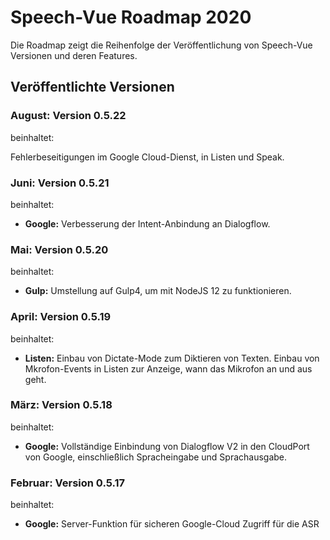 # Speech-Vue Roadmap 2020

Die Roadmap zeigt die Reihenfolge der Veröffentlichung von Speech-Vue Versionen und deren Features.


## Veröffentlichte Versionen


### August: Version 0.5.22

beinhaltet:

Fehlerbeseitigungen im Google Cloud-Dienst, in Listen und Speak.


### Juni: Version 0.5.21

beinhaltet:

* **Google:** Verbesserung der Intent-Anbindung an Dialogflow.


### Mai: Version 0.5.20

beinhaltet:

* **Gulp:** Umstellung auf Gulp4, um mit NodeJS 12 zu funktionieren.


### April: Version 0.5.19

beinhaltet:

* **Listen:** Einbau von Dictate-Mode zum Diktieren von Texten.
              Einbau von Mkrofon-Events in Listen zur Anzeige, wann das Mikrofon an und aus geht.


### März: Version 0.5.18

beinhaltet:

* **Google:** Vollständige Einbindung von Dialogflow V2 in den CloudPort von Google, einschließlich Spracheingabe und Sprachausgabe.


### Februar: Version 0.5.17

beinhaltet:

* **Google:** Server-Funktion für sicheren Google-Cloud Zugriff für die ASR
